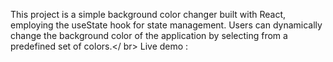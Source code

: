 
This project is a simple background color changer built with React, employing the useState hook for state management. Users can dynamically change the background color of the application by selecting from a predefined set of colors.</ br>
Live demo : 
 
 
